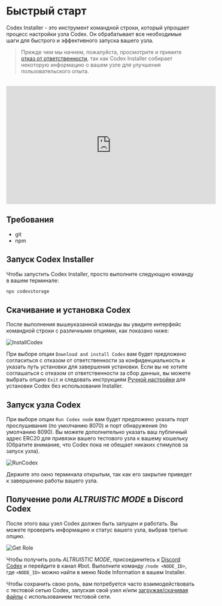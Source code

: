 # Быстрый старт

Codex Installer - это инструмент командной строки, который упрощает процесс настройки узла Codex. Он обрабатывает все необходимые шаги для быстрого и эффективного запуска вашего узла.

> Прежде чем мы начнем, пожалуйста, просмотрите и примите [отказ от ответственности](/codex/installer-disclaimer), так как Codex Installer собирает некоторую информацию о вашем узле для улучшения пользовательского опыта.

<br/>

<iframe width="560" height="315" src="https://www.youtube.com/embed/CcFtQzmzGSg?si=wUHfIgGWggIcyzqT" title="YouTube video player" frameborder="0" allow="accelerometer; autoplay; clipboard-write; encrypted-media; gyroscope; picture-in-picture; web-share" referrerpolicy="strict-origin-when-cross-origin" allowfullscreen></iframe>

## Требования

- git
- npm

## Запуск Codex Installer

Чтобы запустить Codex Installer, просто выполните следующую команду в вашем терминале:

```bash
npx codexstorage
```

## Скачивание и установка Codex

После выполнения вышеуказанной команды вы увидите интерфейс командной строки с различными опциями, как показано ниже:

![InstallCodex](/learn/codex-installer.png)

При выборе опции `Download and install Codex` вам будет предложено согласиться с отказом от ответственности за конфиденциальность и указать путь установки для завершения установки. Если вы не хотите соглашаться с отказом от ответственности за сбор данных, вы можете выбрать опцию `Exit` и следовать инструкциям [Ручной настройки](/learn/quick-start.md) для установки Codex без использования Installer.

## Запуск узла Codex

При выборе опции `Run Codex node` вам будет предложено указать порт прослушивания (по умолчанию 8070) и порт обнаружения (по умолчанию 8090). Вы можете дополнительно указать ваш публичный адрес ERC20 для привязки вашего тестового узла к вашему кошельку (Обратите внимание, что Codex пока не обещает никаких стимулов за запуск узла).

![RunCodex](/learn/codex-installer2.png)

Держите это окно терминала открытым, так как его закрытие приведет к завершению работы вашего узла.

## Получение роли *ALTRUISTIC MODE* в Discord Codex

После этого ваш узел Codex должен быть запущен и работать. Вы можете проверить информацию и статус вашего узла, выбрав третью опцию.

![Get Role](/learn/codex-installer3.png)

Чтобы получить роль *ALTRUISTIC MODE*, присоединитесь к [Discord Codex](https://discord.gg/codex-storage) и перейдите в канал #bot. Выполните команду `/node <NODE_ID>`, где `<NODE_ID>` можно найти в меню Node Information в вашем Installer.

Чтобы сохранить свою роль, вам потребуется часто взаимодействовать с тестовой сетью Codex, запуская свой узел и/или [загружая/скачивая файлы](/learn/installer/upload-and-download.md) с использованием тестовой сети.